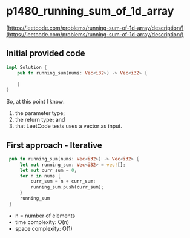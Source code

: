 # p1480_running_sum_of_1d_array
[https://leetcode.com/problems/running-sum-of-1d-array/description/](https://leetcode.com/problems/running-sum-of-1d-array/description/)

## Initial provided code
```Rust
impl Solution {
    pub fn running_sum(nums: Vec<i32>) -> Vec<i32> {
        
    }
}
```

So, at this point I know:
1. the parameter type;
2. the return type; and 
3. that LeetCode tests uses a vector as input.

## First approach - Iterative

```Rust
 pub fn running_sum(nums: Vec<i32>) -> Vec<i32> {
     let mut running_sum: Vec<i32> = vec![];
     let mut curr_sum = 0;
     for n in nums {
         curr_sum = n + curr_sum;
         running_sum.push(curr_sum);
     }
     running_sum
 }
```


- n = number of elements
- time complexity: O(n)
- space complexity: O(1)